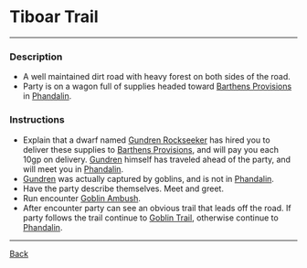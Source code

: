 # Tiboar Trail
---

### Description
- A well maintained dirt road with heavy forest on both sides of the road.
- Party is on a wagon full of supplies headed toward [Barthens Provisions](./phandalin.md#barthens-provisions) in [Phandalin](./phandalin.md).

### Instructions
- Explain that a dwarf named [Gundren Rockseeker](../npcs/gundren-rockseeker.md) has hired you to deliver these supplies to [Barthens Provisions](./phandalin.md#barthens-provisions), and will pay you each 10gp on delivery. [Gundren](../npcs/gundren-rockseeker.md) himself has traveled ahead of the party, and will meet you in [Phandalin](../locations/phandalin.md).
- [Gundren](../npcs/gundren-rockseeker.md) was actually captured by goblins, and is not in [Phandalin](../locations/phandalin.md).
- Have the party describe themselves. Meet and greet.
- Run encounter [Goblin Ambush](../encounters/goblin-ambush.md).
- After encounter party can see an obvious trail that leads off the road. If party follows the trail continue to [Goblin Trail](./goblin-trail.md), otherwise continue to [Phandalin](./phandalin.md).

---
[Back](./locations.md)